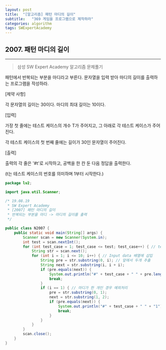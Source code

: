 ```yaml
---
layout: post
title:  "[알고리즘] 패턴 마디의 길이"
subtitle:   "369 게임을 프로그램으로 제작하라"
categories: algorithm
tags: SWExpertAcademy
---
```


## 2007. 패턴 마디의 길이
---
> 삼성 SW Expert Academy 알고리즘 문제풀기

패턴에서 반복되는 부분을 마디라고 부른다. 문자열을 입력 받아 마디의 길이를 출력하는 프로그램을 작성하라.


[제약 사항]

각 문자열의 길이는 30이다. 마디의 최대 길이는 10이다.


[입력]

가장 첫 줄에는 테스트 케이스의 개수 T가 주어지고, 그 아래로 각 테스트 케이스가 주어진다.

각 테스트 케이스의 첫 번째 줄에는 길이가 30인 문자열이 주어진다.


[출력]

출력의 각 줄은 '#t'로 시작하고, 공백을 한 칸 둔 다음 정답을 출력한다.

(t는 테스트 케이스의 번호를 의미하며 1부터 시작한다.)


```java
package lv2;

import java.util.Scanner;

/* 19.08.19
 * SW Expert Academy
 * [2007] 패턴 마디의 길이
 * 반복되는 부분을 마디 -> 마디의 길이를 출력
 */

public class N2007 {
	public static void main(String[] args) {
		Scanner scan = new Scanner(System.in);
		int test = scan.nextInt();
		for (int test_case = 1; test_case <= test; test_case++) { // test case 만큼 Loop
			String str = scan.next();
			for (int i = 1; i <= 10; i++) { // Input data 배열에 삽입
				String pre = str.substring(0, i); // 앞에서 두개 추출
				String next = str.substring(i, i + i);
				if (pre.equals(next)) {
					System.out.println("#" + test_case + " " + pre.length());
					break;
				}
				if (i == 1) { // 마디가 한 개인 경우 예외처리
					pre = str.substring(0, 1);
					next = str.substring(1, 2);
					if (pre.equals(next)) {
						System.out.println("#" + test_case + " " + "1");
						break;
					}
				}
			}
		}
		scan.close();
	}
}
```